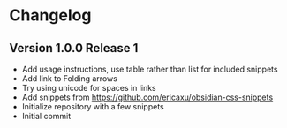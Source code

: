 # Changelog

## Version 1.0.0 Release 1

* Add usage instructions, use table rather than list for included snippets
* Add link to Folding arrows
* Try using unicode for spaces in links
* Add snippets from https://github.com/ericaxu/obsidian-css-snippets
* Initialize repository with a few snippets
* Initial commit
